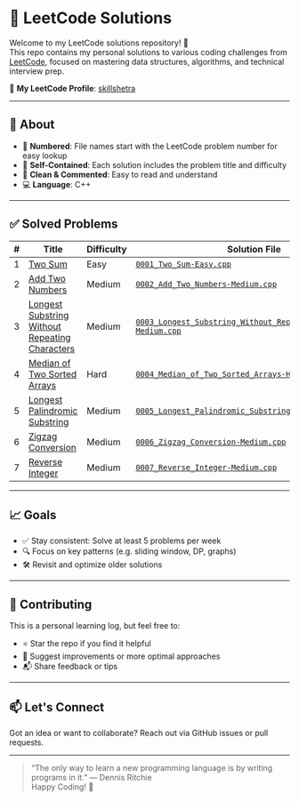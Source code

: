 # 🧠 LeetCode Solutions

Welcome to my LeetCode solutions repository! 🚀  
This repo contains my personal solutions to various coding challenges from [LeetCode](https://leetcode.com/), focused on mastering data structures, algorithms, and technical interview prep.

🔗 **My LeetCode Profile**: [skillshetra](https://leetcode.com/u/skillshetra/)

---

## 📌 About

- 🔢 **Numbered**: File names start with the LeetCode problem number for easy lookup
- 📁 **Self-Contained**: Each solution includes the problem title and difficulty
- 💬 **Clean & Commented**: Easy to read and understand
- 💻 **Language**: C++

---

## ✅ Solved Problems

| #   | Title                                                                                     | Difficulty | Solution File                                                          |
|-----|--------------------------------------------------------------------------------------------|------------|------------------------------------------------------------------------|
| 1   | [Two Sum](https://leetcode.com/problems/two-sum/)                                          | Easy       | [`0001_Two_Sum-Easy.cpp`](./0001_Two_Sum-Easy.cpp)                     |
| 2   | [Add Two Numbers](https://leetcode.com/problems/add-two-numbers/)                          | Medium     | [`0002_Add_Two_Numbers-Medium.cpp`](./0002_Add_Two_Numbers-Medium.cpp)|
| 3   | [Longest Substring Without Repeating Characters](https://leetcode.com/problems/longest-substring-without-repeating-characters/) | Medium     | [`0003_Longest_Substring_Without_Repeating_Characters-Medium.cpp`](./0003_Longest_Substring_Without_Repeating_Characters-Medium.cpp) |
| 4   | [Median of Two Sorted Arrays](https://leetcode.com/problems/median-of-two-sorted-arrays/)  | Hard       | [`0004_Median_of_Two_Sorted_Arrays-Hard.cpp`](./0004_Median_of_Two_Sorted_Arrays-Hard.cpp) |
| 5   | [Longest Palindromic Substring](https://leetcode.com/problems/longest-palindromic-substring/) | Medium  | [`0005_Longest_Palindromic_Substring-Medium.cpp`](./0005_Longest_Palindromic_Substring-Medium.cpp) |
| 6   | [Zigzag Conversion](https://leetcode.com/problems/zigzag-conversion/)                      | Medium     | [`0006_Zigzag_Conversion-Medium.cpp`](./0006_Zigzag_Conversion-Medium.cpp) |
| 7   | [Reverse Integer](https://leetcode.com/problems/reverse-integer/)                      | Medium     | [`0007_Reverse_Integer-Medium.cpp`](./0007_Reverse_Integer-Medium.cpp) |

---


## 📈 Goals

- ✅ Stay consistent: Solve at least 5 problems per week
- 🔍 Focus on key patterns (e.g. sliding window, DP, graphs)
- 🛠️ Revisit and optimize older solutions

---

## 🤝 Contributing

This is a personal learning log, but feel free to:
- ⭐ Star the repo if you find it helpful
- 🧐 Suggest improvements or more optimal approaches
- 📬 Share feedback or tips

---

## 📫 Let's Connect

Got an idea or want to collaborate? Reach out via GitHub issues or pull requests.

---

> “The only way to learn a new programming language is by writing programs in it.” — Dennis Ritchie  
Happy Coding! 🙌
